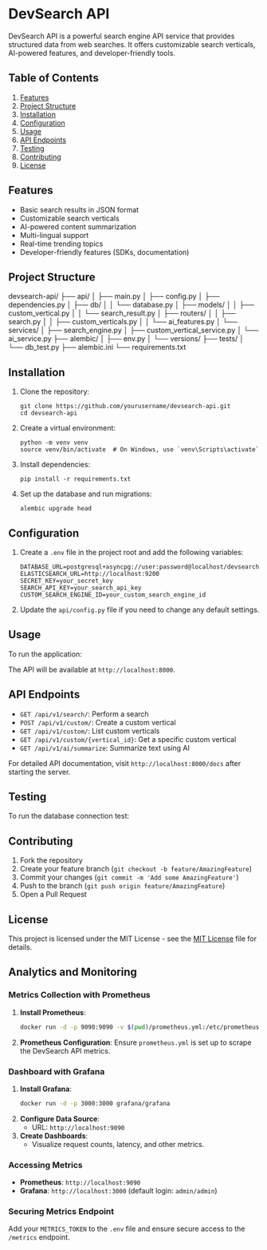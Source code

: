 # DevSearch API

DevSearch API is a powerful search engine API service that provides structured data from web searches. It offers customizable search verticals, AI-powered features, and developer-friendly tools.

## Table of Contents

1. [Features](#features)
2. [Project Structure](#project-structure)
3. [Installation](#installation)
4. [Configuration](#configuration)
5. [Usage](#usage)
6. [API Endpoints](#api-endpoints)
7. [Testing](#testing)
8. [Contributing](#contributing)
9. [License](#license)

## Features

- Basic search results in JSON format
- Customizable search verticals
- AI-powered content summarization
- Multi-lingual support
- Real-time trending topics
- Developer-friendly features (SDKs, documentation)

## Project Structure

devsearch-api/
├── api/
│ ├── main.py
│ ├── config.py
│ ├── dependencies.py
│ ├── db/
│ │ └── database.py
│ ├── models/
│ │ ├── custom_vertical.py
│ │ └── search_result.py
│ ├── routers/
│ │ ├── search.py
│ │ ├── custom_verticals.py
│ │ └── ai_features.py
│ └── services/
│ ├── search_engine.py
│ ├── custom_vertical_service.py
│ └── ai_service.py
├── alembic/
│ ├── env.py
│ └── versions/
├── tests/
│ └── db_test.py
├── alembic.ini
└── requirements.txt


## Installation

1. Clone the repository:
   ```
   git clone https://github.com/yourusername/devsearch-api.git
   cd devsearch-api
   ```

2. Create a virtual environment:
   ```
   python -m venv venv
   source venv/bin/activate  # On Windows, use `venv\Scripts\activate`
   ```

3. Install dependencies:
   ```
   pip install -r requirements.txt
   ```

4. Set up the database and run migrations:
   ```
   alembic upgrade head
   ```

## Configuration

1. Create a `.env` file in the project root and add the following variables:
   ```
   DATABASE_URL=postgresql+asyncpg://user:password@localhost/devsearch
   ELASTICSEARCH_URL=http://localhost:9200
   SECRET_KEY=your_secret_key
   SEARCH_API_KEY=your_search_api_key
   CUSTOM_SEARCH_ENGINE_ID=your_custom_search_engine_id
   ```

2. Update the `api/config.py` file if you need to change any default settings.

## Usage

To run the application:

The API will be available at `http://localhost:8000`.

## API Endpoints

- `GET /api/v1/search/`: Perform a search
- `POST /api/v1/custom/`: Create a custom vertical
- `GET /api/v1/custom/`: List custom verticals
- `GET /api/v1/custom/{vertical_id}`: Get a specific custom vertical
- `GET /api/v1/ai/summarize`: Summarize text using AI

For detailed API documentation, visit `http://localhost:8000/docs` after starting the server.

## Testing

To run the database connection test:

## Contributing

1. Fork the repository
2. Create your feature branch (`git checkout -b feature/AmazingFeature`)
3. Commit your changes (`git commit -m 'Add some AmazingFeature'`)
4. Push to the branch (`git push origin feature/AmazingFeature`)
5. Open a Pull Request

## License

This project is licensed under the MIT License - see the [MIT License](https://github.com/gourabdg47/Devsearch-api/blob/master/LICENSE) file for details.

## Analytics and Monitoring

### Metrics Collection with Prometheus

1. **Install Prometheus**:
    ```bash
    docker run -d -p 9090:9090 -v $(pwd)/prometheus.yml:/etc/prometheus/prometheus.yml prom/prometheus
    ```
2. **Prometheus Configuration**:
    Ensure `prometheus.yml` is set up to scrape the DevSearch API metrics.

### Dashboard with Grafana

1. **Install Grafana**:
    ```bash
    docker run -d -p 3000:3000 grafana/grafana
    ```
2. **Configure Data Source**:
    - URL: `http://localhost:9090`
3. **Create Dashboards**:
    - Visualize request counts, latency, and other metrics.

### Accessing Metrics

- **Prometheus**: `http://localhost:9090`
- **Grafana**: `http://localhost:3000` (default login: `admin/admin`)

### Securing Metrics Endpoint

Add your `METRICS_TOKEN` to the `.env` file and ensure secure access to the `/metrics` endpoint.